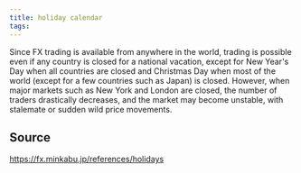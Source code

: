 ```yaml
---
title: holiday calendar
tags: 
---
```


Since FX trading is available from anywhere in the world, trading is possible even if any country is closed for a national vacation, except for New Year's Day when all countries are closed and Christmas Day when most of the world (except for a few countries such as Japan) is closed. However, when major markets such as New York and London are closed, the number of traders drastically decreases, and the market may become unstable, with stalemate or sudden wild price movements.

## Source
https://fx.minkabu.jp/references/holidays